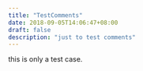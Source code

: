 ```yaml
---
title: "TestComments"
date: 2018-09-05T14:06:47+08:00
draft: false
description: "just to test comments"
---
```


this is only a test case.

